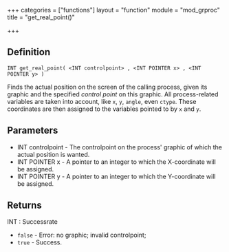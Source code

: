 +++
categories = ["functions"]
layout = "function"
module = "mod_grproc"
title = "get_real_point()"

+++

## Definition

    INT get_real_point( <INT controlpoint> , <INT POINTER x> , <INT POINTER y> )

Finds the actual position on the screen of the calling process, given its graphic and the specified _control point_ on this graphic. All process-related variables are taken into account, like `x`, `y`, `angle`, even `ctype`. These coordinates are then assigned to the variables pointed to by `x` and `y`.

## Parameters

- INT controlpoint - The controlpoint on the process' graphic of which the actual position is wanted.
- INT POINTER x - A pointer to an integer to which the X-coordinate will be assigned.
- INT POINTER y - A pointer to an integer to which the Y-coordinate will be assigned.

## Returns

INT : Successrate

- `false` - Error: no graphic; invalid controlpoint;
- `true` - Success.
